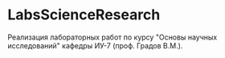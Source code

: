 # LabsScienceResearch
Реализация лабораторных работ по курсу "Основы научных исследований" кафедры ИУ-7 (проф. Градов В.М.).
